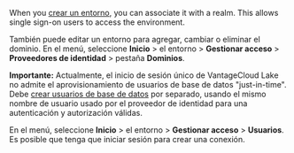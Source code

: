 When you [crear un entorno](qiv1640281527006.md), you can associate it with a realm. This allows single sign-on users to access the environment.

También puede editar un entorno para agregar, cambiar o eliminar el dominio. En el menú, seleccione **Inicio** \> el entorno \> **Gestionar acceso** \> **Proveedores de identidad** \> pestaña **Dominios**.

**Importante:** Actualmente, el inicio de sesión único de VantageCloud Lake no admite el aprovisionamiento de usuarios de base de datos "just-in-time". Debe [crear usuarios de base de datos](wxe1659392685092.md) por separado, usando el mismo nombre de usuario usado por el proveedor de identidad para una autenticación y autorización válidas.

En el menú, seleccione **Inicio** \> el entorno \> **Gestionar acceso** \> **Usuarios**. Es posible que tenga que iniciar sesión para crear una conexión.
